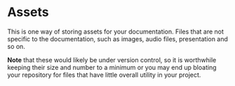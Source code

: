 # Assets

This is one way of storing assets for your documentation.  Files that are not specific to the documentation, such as 
images, audio files, presentation and so on.  

__Note__ that these would likely be under version control, so it is worthwhile keeping their size and number to a 
minimum or you may end up bloating your repository for files that have little overall utility in your project.